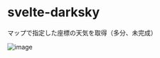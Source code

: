 # svelte-darksky
マップで指定した座標の天気を取得（多分、未完成）

![image](https://github.com/test-okome/svelte-darksky/blob/main/image.png "image")
